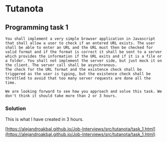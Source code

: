 # Tutanota

## Programming task 1

```text
You shall implement a very simple browser application in Javascript that shall allow a user to check if an entered URL exists. The user shall be able to enter an URL and the URL must then be checked for valid format and if the format is correct it shall be sent to a server which provides the information if the URL exits and if it is a file or a folder. You shall not implement the server side, but just mock it on the client. The server call shall be asynchronous.
The check for the URL format and the existence check shall be triggered as the user is typing, but the existence check shall be throttled to avoid that too many server requests are done all the time.

We are looking forward to see how you approach and solve this task. We don't think it should take more than 2 or 3 hours.
```

### Solution

This is what I have created in 3 hours.

[https://alejandroakbal.github.io/Job-Interviews/src/tutanota/task_1.html](https://alejandroakbal.github.io/Job-Interviews/src/tutanota/task_1.html)

